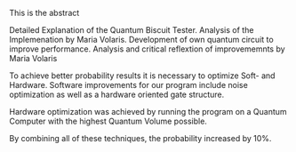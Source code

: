 This is the abstract


[//]: <> (Freddy Initial Experiment)

Detailed Explanation of the Quantum Biscuit Tester. Analysis of the Implemenation by Maria Volaris.
Development of own quantum circuit to improve performance.
Analysis and critical reflextion of improvememnts by Maria Volaris

[//]: <> (Niklas Optimization)
To achieve better probability results it is necessary to optimize Soft- and Hardware.
Software improvements for our program include noise optimization as well as a hardware oriented
gate structure.

Hardware optimization was achieved by running the program on a Quantum Computer with the highest
Quantum Volume possible.

By combining all of these techniques, the probability increased by 10%.